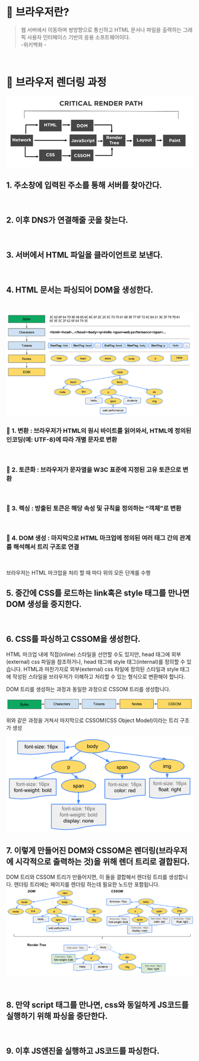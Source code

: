 # 📕 브라우저란?

> 웹 서버에서 이동하며 쌍방향으로 통신하고 HTML 문서나 파일을 출력하는 그래픽 사용자 인터페이스 기반의 응용 소프트웨어이다.  
> -위키백화 -

<br/>

# 📕 브라우저 렌더링 과정

![Alt text](image-1.png)

## 1. 주소창에 입력된 주소를 통해 서버를 찾아간다.

<br/>

## 2. 이후 DNS가 연결해줄 곳을 찾는다.

<br/>

## 3. 서버에서 HTML 파일을 클라이언트로 보낸다.

<br/>

## 4. HTML 문서는 파싱되어 DOM을 생성한다.

<br/>

![Alt text](image-2.png)

### 📖 1. 변환 : 브라우저가 HTML의 원시 바이트를 읽어와서, HTML에 정의된 인코딩(예: UTF-8)에 따라 개별 문자로 변환

<br/>

### 📖 2. 토큰화 : 브라우저가 문자열을 W3C 표준에 지정된 고유 토큰으로 변환

<br/>

### 📖 3. 렉싱 : 방출된 토큰은 해당 속성 및 규칙을 정의하는 “객체”로 변환

<br/>

### 📖 4. DOM 생성 : 마지막으로 HTML 마크업에 정의된 여러 태그 간의 관계를 해석해서 트리 구조로 연결

<br/>

브라우저는 HTML 마크업을 처리 할 때 마다 위의 모든 단계를 수행
<br/>

## 5. 중간에 CSS를 로드하는 link혹은 style 태그를 만나면 DOM 생성을 중지한다.

<br/>

## 6. CSS를 파싱하고 CSSOM을 생성한다.

HTML 마크업 내에 직접(inline) 스타일을 선언할 수도 있지만, head 태그에 외부(external) css 파일을 참조하거나, head 태그에 style 태그(internal)를 정의할 수 있습니다. HTML과 마찬가지로 외부(external) css 파일에 정의된 스타일과 style 태그에 작성된 스타일을 브라우저가 이해하고 처리할 수 있는 형식으로 변환해야 합니다.

DOM 트리를 생성하는 과정과 동일한 과정으로 CSSOM 트리를 생성합니다.

![Alt text](image-3.png)

위와 같은 과정을 거쳐서 마지막으로 CSSOM(CSS Object Model)이라는 트리 구조가 생성

![Alt text](image-4.png)
<br/>

## 7. 이렇게 만들어진 DOM와 CSSOM은 렌더링(브라우저에 시각적으로 출력하는 것)을 위해 렌더 트리로 결합된다.

DOM 트리와 CSSOM 트리가 만들어지면, 이 둘을 결합해서 렌더링 트리를 생성합니다. 렌더링 트리에는 페이지를 렌더링 하는데 필요한 노드만 포함됩니다.
![Alt text](image-5.png)

<br/>

## 8. 만약 script 태그를 만나면, css와 동일하게 JS코드를 실행하기 위해 파싱을 중단한다.

<br/>

## 9. 이후 JS엔진을 실행하고 JS코드를 파싱한다.
